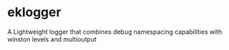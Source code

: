 # eklogger
A Lightweight logger that combines debug namespacing capabilities with winston levels and multioutput
